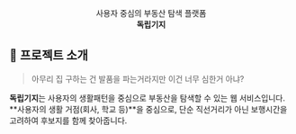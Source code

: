 <p align="center">
사용자 중심의 부동산 탐색 플랫폼<br>
<strong>독립기지</strong>
</p>

## 📖 프로젝트 소개

> 아무리 집 구하는 건 발품을 파는거라지만 이건 너무 심한거 아냐?

**독립기지**는 사용자의 생활패턴을 중심으로 부동산을 탐색할 수 있는 웹 서비스입니다. **사용자의 생활 거점(회사, 학교 등)**을 중심으로, 단순 직선거리가 아닌 보행시간을 고려하여 후보지를 함께 찾아줍니다.